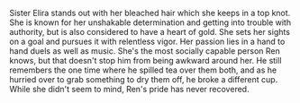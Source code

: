 Sister Elira stands out with her bleached hair which she keeps in a top knot.  She is known for her unshakable determination and getting into trouble with authority, but is also considered to have a heart of gold. She sets her sights on a goal and pursues it with relentless vigor. Her passion lies in a hand to hand duels as well as music.
She's the most socially capable person Ren knows, but that doesn't stop him from being awkward around her. He still remembers the one time where he spilled tea over them both, and as he hurried over to grab something to dry them off, he broke a different cup. While she didn't seem to mind, Ren's pride has never recovered.